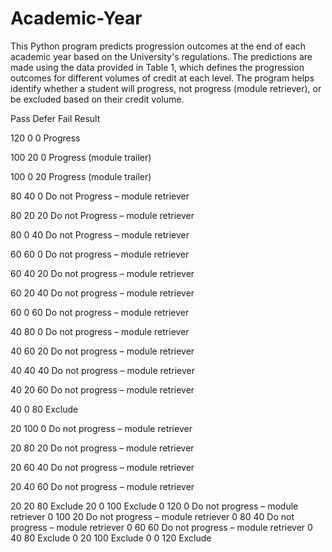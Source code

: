 # Academic-Year
This Python program predicts progression outcomes at the end of each academic year based on the University's regulations. The predictions are made using the data provided in Table 1, which defines the progression outcomes for different volumes of credit at each level. The program helps identify whether a student will progress, not progress (module retriever), or be excluded based on their credit volume.
 

 
 Pass   Defer   Fail      Result
 
 120    0       0        Progress
 
 100    20      0        Progress (module trailer) 
 
 100    0       20       Progress (module trailer)
 
 80     40      0        Do not Progress – module retriever
 
 80     20      20       Do not Progress – module retriever 
 
 80     0       40       Do not Progress – module retriever
 
 60     60      0        Do not progress – module retriever 
 
 60     40      20       Do not progress – module retriever 
 
 60     20      40       Do not progress – module retriever 
 
 60     0       60       Do not progress – module retriever 
 
 40     80      0        Do not progress – module retriever 
 
 40     60      20       Do not progress – module retriever 
 
 40     40      40       Do not progress – module retriever 
 
 40     20      60       Do not progress – module retriever 
 
 40     0       80       Exclude 
 
 20     100     0        Do not progress – module retriever
 
 20     80      20       Do not progress – module retriever 
 
 20     60      40       Do not progress – module retriever 
 
 20     40      60       Do not progress – module retriever 
 
 20     20      80       Exclude 
 20     0       100      Exclude 
 0      120     0        Do not progress – module retriever 
 0      100     20       Do not progress – module retriever 
 0      80      40       Do not progress – module retriever 
 0      60      60       Do not progress – module retriever 
 0      40      80       Exclude 
 0      20      100      Exclude
 0      0       120      Exclude 
 
